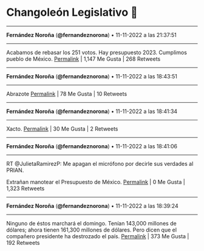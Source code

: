 # Changoleón Legislativo 🙈
*****
**Fernández Noroña** (**@fernandeznorona**) • 11-11-2022 a las 21:37:51
*****
Acabamos de rebasar los 251 votos. Hay presupuesto 2023. Cumplimos pueblo de México.
[Permalink](https://twitter.com/fernandeznorona/status/1591304242584850433) | 1,147 Me Gusta | 268 Retweets
*****
**Fernández Noroña** (**@fernandeznorona**) • 11-11-2022 a las 18:43:51
*****
Abrazote
[Permalink](https://twitter.com/fernandeznorona/status/1591260455137587200) | 78 Me Gusta | 10 Retweets
*****
**Fernández Noroña** (**@fernandeznorona**) • 11-11-2022 a las 18:41:34
*****
Xacto.
[Permalink](https://twitter.com/fernandeznorona/status/1591259879989444608) | 30 Me Gusta | 2 Retweets
*****
**Fernández Noroña** (**@fernandeznorona**) • 11-11-2022 a las 18:41:06
*****
RT @JulietaRamirezP: Me apagan el micrófono por decirle sus verdades al PRIAN.


Extrañan manotear el Presupuesto de México.
[Permalink](https://twitter.com/fernandeznorona/status/1591259761873682432) | 0 Me Gusta | 1,323 Retweets
*****
**Fernández Noroña** (**@fernandeznorona**) • 11-11-2022 a las 18:39:24
*****
Ninguno de éstos marchará el domingo. Tenían 143,000 millones de dólares; ahora tienen 161,300 millones de dólares. Pero dicen que el compañero presidente ha destrozado el país.
[Permalink](https://twitter.com/fernandeznorona/status/1591259337007435777) | 373 Me Gusta | 192 Retweets